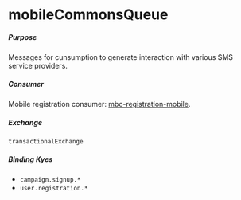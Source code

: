 # mobileCommonsQueue

##### Purpose
Messages for cunsumption to generate interaction with various SMS service providers.

##### Consumer
Mobile registration consumer: [mbc-registration-mobile](https://github.com/DoSomething/mbc-registration-mobile).

##### Exchange
`transactionalExchange`

##### Binding Kyes
- `campaign.signup.*`
- `user.registration.*`
